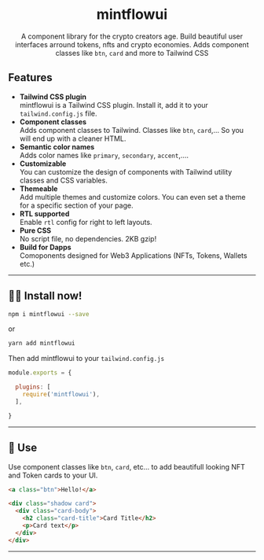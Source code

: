 <div align="center">

# mintflowui  
A component library for the crypto creators age. Build beautiful user interfaces arround tokens, nfts and crypto economies.
Adds component classes like `btn`, `card` and more to Tailwind CSS

</div>

## Features   
- **Tailwind CSS plugin**  
  mintflowui is a Tailwind CSS plugin. Install it, add it to your `tailwind.config.js` file.
- **Component classes**  
  Adds component classes to Tailwind. Classes like `btn`, `card`,… So you will end up with a cleaner HTML.
- **Semantic color names**  
  Adds color names like `primary`, `secondary`, `accent`,….
- **Customizable**  
  You can customize the design of components with Tailwind utility classes and CSS variables.
- **Themeable**  
  Add multiple themes and customize colors. You can even set a theme for a specific section of your page.
- **RTL supported**  
  Enable `rtl` config for right to left layouts.
- **Pure CSS**  
  No script file, no dependencies. 2KB gzip!
- **Build for Dapps**  
  Comoponents designed for Web3 Applications (NFTs, Tokens, Wallets etc.)

---

## 👩‍💻 Install now!  

```bash
npm i mintflowui --save
```

or 

```bash
yarn add mintflowui
```

Then add mintflowui to your `tailwind.config.js`  
```js
module.exports = {

  plugins: [
    require('mintflowui'),
  ],

}
```

---
## 🎉 Use  
Use component classes like `btn`, `card`, etc… to add beautifull looking NFT and Token cards to your UI.  
```html
<a class="btn">Hello!</a>
```
```html
<div class="shadow card">
  <div class="card-body">
    <h2 class="card-title">Card Title</h2> 
    <p>Card text</p>
  </div>
</div> 
```
---
